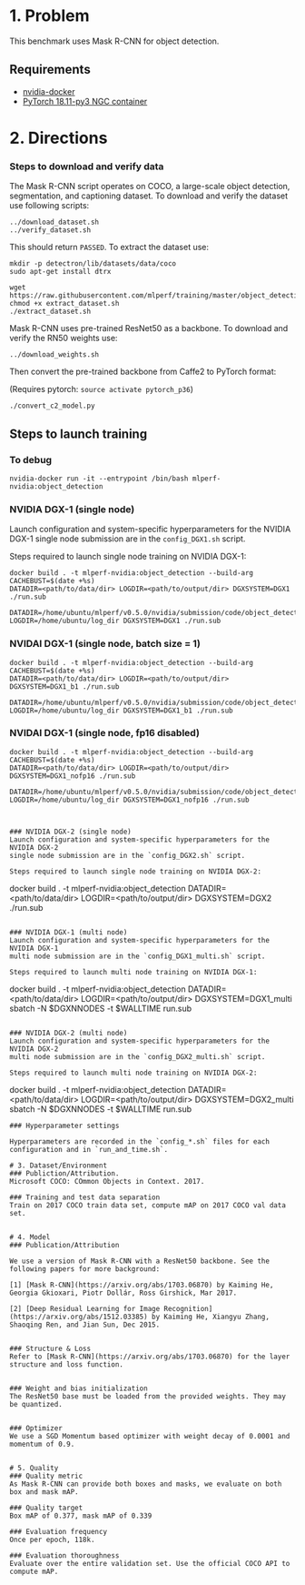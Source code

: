# 1. Problem 
This benchmark uses Mask R-CNN for object detection.

## Requirements
* [nvidia-docker](https://github.com/NVIDIA/nvidia-docker)
* [PyTorch 18.11-py3 NGC container](https://ngc.nvidia.com/registry/nvidia-pytorch)

# 2. Directions

### Steps to download and verify data
The Mask R-CNN script operates on COCO, a large-scale object detection, segmentation, and captioning dataset.
To download and verify the dataset use following scripts:
   
    ../download_dataset.sh
    ../verify_dataset.sh

This should return `PASSED`. 
To extract the dataset use:

    mkdir -p detectron/lib/datasets/data/coco
    sudo apt-get install dtrx

    wget https://raw.githubusercontent.com/mlperf/training/master/object_detection/caffe2/extract_dataset.sh
    chmod +x extract_dataset.sh
    ./extract_dataset.sh

Mask R-CNN uses pre-trained ResNet50 as a backbone. 
To download and verify the RN50 weights use:

    ../download_weights.sh

Then convert the pre-trained backbone from Caffe2 to PyTorch format:

(Requires pytorch: `source activate pytorch_p36`)

    ./convert_c2_model.py
    

## Steps to launch training

### To debug

    nvidia-docker run -it --entrypoint /bin/bash mlperf-nvidia:object_detection

### NVIDIA DGX-1 (single node)
Launch configuration and system-specific hyperparameters for the NVIDIA DGX-1
single node submission are in the `config_DGX1.sh` script.

Steps required to launch single node training on NVIDIA DGX-1:

```
docker build . -t mlperf-nvidia:object_detection --build-arg CACHEBUST=$(date +%s)
DATADIR=<path/to/data/dir> LOGDIR=<path/to/output/dir> DGXSYSTEM=DGX1 ./run.sub

DATADIR=/home/ubuntu/mlperf/v0.5.0/nvidia/submission/code/object_detection/pytorch/detectron/lib/datasets/data/coco/ LOGDIR=/home/ubuntu/log_dir DGXSYSTEM=DGX1 ./run.sub
```

### NVIDAI DGX-1 (single node, batch size = 1)

```
docker build . -t mlperf-nvidia:object_detection --build-arg CACHEBUST=$(date +%s)
DATADIR=<path/to/data/dir> LOGDIR=<path/to/output/dir> DGXSYSTEM=DGX1_b1 ./run.sub

DATADIR=/home/ubuntu/mlperf/v0.5.0/nvidia/submission/code/object_detection/pytorch/detectron/lib/datasets/data/coco/ LOGDIR=/home/ubuntu/log_dir DGXSYSTEM=DGX1_b1 ./run.sub
```


### NVIDAI DGX-1 (single node, fp16 disabled)

```
docker build . -t mlperf-nvidia:object_detection --build-arg CACHEBUST=$(date +%s)
DATADIR=<path/to/data/dir> LOGDIR=<path/to/output/dir> DGXSYSTEM=DGX1_nofp16 ./run.sub

DATADIR=/home/ubuntu/mlperf/v0.5.0/nvidia/submission/code/object_detection/pytorch/detectron/lib/datasets/data/coco/ LOGDIR=/home/ubuntu/log_dir DGXSYSTEM=DGX1_nofp16 ./run.sub



### NVIDIA DGX-2 (single node)
Launch configuration and system-specific hyperparameters for the NVIDIA DGX-2
single node submission are in the `config_DGX2.sh` script.

Steps required to launch single node training on NVIDIA DGX-2:

```
docker build . -t mlperf-nvidia:object_detection
DATADIR=<path/to/data/dir> LOGDIR=<path/to/output/dir> DGXSYSTEM=DGX2 ./run.sub
```

### NVIDIA DGX-1 (multi node)
Launch configuration and system-specific hyperparameters for the NVIDIA DGX-1
multi node submission are in the `config_DGX1_multi.sh` script.

Steps required to launch multi node training on NVIDIA DGX-1:

```
docker build . -t mlperf-nvidia:object_detection
DATADIR=<path/to/data/dir> LOGDIR=<path/to/output/dir> DGXSYSTEM=DGX1_multi sbatch -N $DGXNNODES -t $WALLTIME run.sub
```

### NVIDIA DGX-2 (multi node)
Launch configuration and system-specific hyperparameters for the NVIDIA DGX-2
multi node submission are in the `config_DGX2_multi.sh` script.

Steps required to launch multi node training on NVIDIA DGX-2:

```
docker build . -t mlperf-nvidia:object_detection
DATADIR=<path/to/data/dir> LOGDIR=<path/to/output/dir> DGXSYSTEM=DGX2_multi sbatch -N $DGXNNODES -t $WALLTIME run.sub
```
### Hyperparameter settings

Hyperparameters are recorded in the `config_*.sh` files for each configuration and in `run_and_time.sh`.

# 3. Dataset/Environment
### Publiction/Attribution.
Microsoft COCO: COmmon Objects in Context. 2017.

### Training and test data separation
Train on 2017 COCO train data set, compute mAP on 2017 COCO val data set.


# 4. Model
### Publication/Attribution

We use a version of Mask R-CNN with a ResNet50 backbone. See the following papers for more background:

[1] [Mask R-CNN](https://arxiv.org/abs/1703.06870) by Kaiming He, Georgia Gkioxari, Piotr Dollár, Ross Girshick, Mar 2017.

[2] [Deep Residual Learning for Image Recognition](https://arxiv.org/abs/1512.03385) by Kaiming He, Xiangyu Zhang, Shaoqing Ren, and Jian Sun, Dec 2015.


### Structure & Loss
Refer to [Mask R-CNN](https://arxiv.org/abs/1703.06870) for the layer structure and loss function.


### Weight and bias initialization
The ResNet50 base must be loaded from the provided weights. They may be quantized.


### Optimizer
We use a SGD Momentum based optimizer with weight decay of 0.0001 and momentum of 0.9.


# 5. Quality
### Quality metric
As Mask R-CNN can provide both boxes and masks, we evaluate on both box and mask mAP.

### Quality target
Box mAP of 0.377, mask mAP of 0.339 

### Evaluation frequency
Once per epoch, 118k.

### Evaluation thoroughness
Evaluate over the entire validation set. Use the official COCO API to compute mAP.
